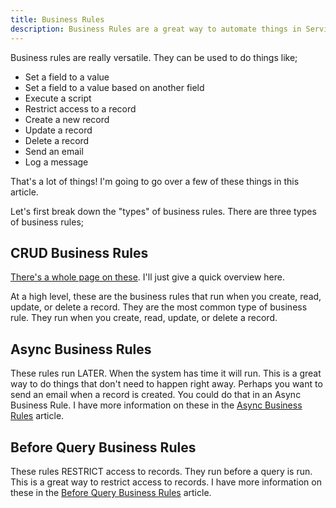 ```yaml
---
title: Business Rules
description: Business Rules are a great way to automate things in ServiceNow.
---
```


Business rules are really versatile. They can be used to do things like;

- Set a field to a value
- Set a field to a value based on another field
- Execute a script
- Restrict access to a record
- Create a new record
- Update a record
- Delete a record
- Send an email
- Log a message

That's a lot of things! I'm going to go over a few of these things in this article.

Let's first break down the "types" of business rules. There are three types of business rules;

## CRUD Business Rules

[There's a whole page on these](/automations/crud-business-rules).  I'll just give a quick overview here.

At a high level, these are the business rules that run when you create, read, update, or delete a record.  They are the most common type of business rule.  They run when you create, read, update, or delete a record.

## Async Business Rules

These rules run LATER.  When the system has time it will run.  This is a great way to do things that don't need to happen right away.  Perhaps you want to send an email when a record is created.  You could do that in an Async Business Rule.  I have more information on these in the [Async Business Rules](/automations/asyncbusinessrules) article.

## Before Query Business Rules

These rules RESTRICT access to records.  They run before a query is run.  This is a great way to restrict access to records.  I have more information on these in the [Before Query Business Rules](/automations/beforequerybusinessrules) article.
